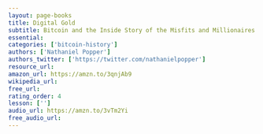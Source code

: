 ```yaml
---
layout: page-books
title: Digital Gold
subtitle: Bitcoin and the Inside Story of the Misfits and Millionaires Trying to Reinvent Money
essential: 
categories: ['bitcoin-history']
authors: ['Nathaniel Popper']
authors_twitter: ['https://twitter.com/nathanielpopper']
resource_url: 
amazon_url: https://amzn.to/3qnjAb9
wikipedia_url: 
free_url: 
rating_order: 4
lesson: ['']
audio_url: https://amzn.to/3vTm2Yi
free_audio_url: 
---
```


